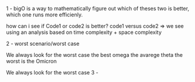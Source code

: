 1 -
bigO is a way to mathematically figure out which of theses two is better, which one runs more efficienly.

how can i see if Code1 or code2 is better? code1 versus code2 => we see using an analysis based on time complexity + space complexity

2 -
worst scenario/worst case

We always look for the worst case
the best omega
the avarege theta
the worst is the Omicron

We always look for the worst case
3 -
